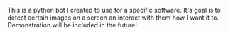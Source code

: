 This is a python bot I created to use for a specific software. It's goal is to detect certain images on a screen an interact with them how I want it to. Demonstration will be included in the future!
